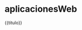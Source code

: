 # aplicacionesWeb
<html ng-app="miapp">
	<script src="E:/AplicacioneWeb/angular-1.5.8/angular.js"> </script>
		<body ng-controller='control1'>
		{{titulo}}
		<reloj modo='hora'/>
		<script>
		var miapp=angular.module('miapp',[])
		.controller('control1',function($scope)
								{
								$scope.titulo='Mi aplicacion';
								}
					).directive('reloj', function($interval){
					var objeto;
					objeto={restrict:'E', template: 'mi reloj {{ modo }} ', scope:{modo:' @ '}};
					return objeto
					});

					
					
		</script>
		</body>
</html>
